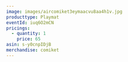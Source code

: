 ```yaml
---
image: images/aircomiket3eymaacvu8aa4h1v.jpg
producttype: Playmat
eventId: iuq6O2mCN
pricings:
  - quantity: 1
    price: 65
asin: s-y0cnpIDjB
merchandise: comiket
---
```

